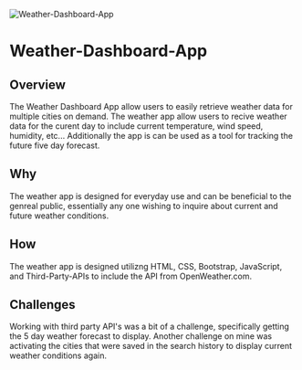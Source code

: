 ![Weather-Dashboard-App](/Homework/Weather-Dashboard-App.png)

# Weather-Dashboard-App

## Overview
The Weather Dashboard App allow users to easily retrieve weather data for multiple cities on demand. The weather app allow users to recive weather data for the curent day to include current temperature, wind speed, humidity, etc... Additionally the app is can be used as a tool for tracking the future five day forecast.  

## Why
The weather app is designed for everyday use and can be beneficial to the genreal public, essentially any one wishing to inquire about current and future weather conditions.  

## How
The weather app is designed utilizng HTML, CSS, Bootstrap, JavaScript, and Third-Party-APIs to include the API from OpenWeather.com.

## Challenges
Working with third party API's was a bit of a challenge, specifically getting the 5 day weather forecast to display.  Another challenge on mine was activating the cities that were saved in the search history to display current weather conditions again.  
